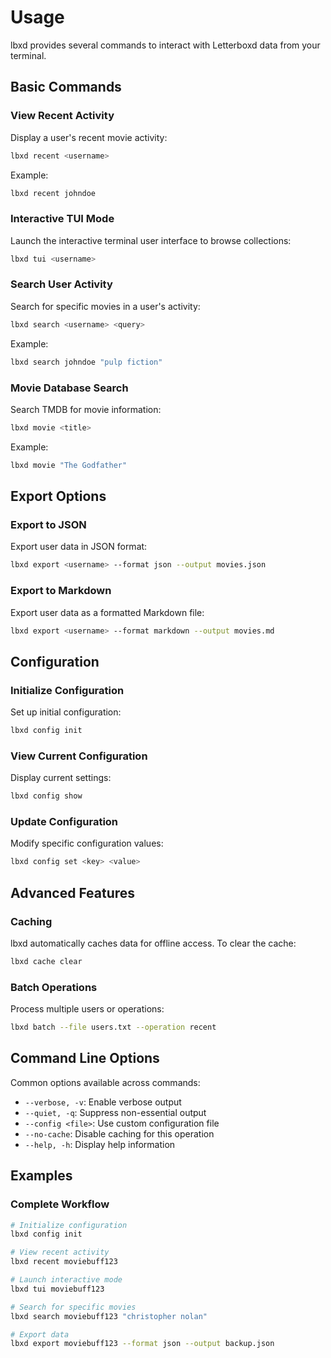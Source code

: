 # Usage

lbxd provides several commands to interact with Letterboxd data from your terminal.

## Basic Commands

### View Recent Activity

Display a user's recent movie activity:

```bash
lbxd recent <username>
```

Example:
```bash
lbxd recent johndoe
```

### Interactive TUI Mode

Launch the interactive terminal user interface to browse collections:

```bash
lbxd tui <username>
```

### Search User Activity

Search for specific movies in a user's activity:

```bash
lbxd search <username> <query>
```

Example:
```bash
lbxd search johndoe "pulp fiction"
```

### Movie Database Search

Search TMDB for movie information:

```bash
lbxd movie <title>
```

Example:
```bash
lbxd movie "The Godfather"
```

## Export Options

### Export to JSON

Export user data in JSON format:

```bash
lbxd export <username> --format json --output movies.json
```

### Export to Markdown

Export user data as a formatted Markdown file:

```bash
lbxd export <username> --format markdown --output movies.md
```

## Configuration

### Initialize Configuration

Set up initial configuration:

```bash
lbxd config init
```

### View Current Configuration

Display current settings:

```bash
lbxd config show
```

### Update Configuration

Modify specific configuration values:

```bash
lbxd config set <key> <value>
```

## Advanced Features

### Caching

lbxd automatically caches data for offline access. To clear the cache:

```bash
lbxd cache clear
```

### Batch Operations

Process multiple users or operations:

```bash
lbxd batch --file users.txt --operation recent
```

## Command Line Options

Common options available across commands:

- `--verbose, -v`: Enable verbose output
- `--quiet, -q`: Suppress non-essential output  
- `--config <file>`: Use custom configuration file
- `--no-cache`: Disable caching for this operation
- `--help, -h`: Display help information

## Examples

### Complete Workflow

```bash
# Initialize configuration
lbxd config init

# View recent activity
lbxd recent moviebuff123

# Launch interactive mode
lbxd tui moviebuff123

# Search for specific movies
lbxd search moviebuff123 "christopher nolan"

# Export data
lbxd export moviebuff123 --format json --output backup.json
```
